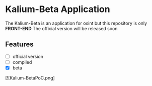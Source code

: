 # Kalium-Beta Application
The Kalium-Beta is an application for osint but this repository is only **FRONT-END** ​​The official version will be released soon

## Features
- [ ] official version
- [ ] compiled
- [x] beta

[![Kalium-BetaPoC.png]
